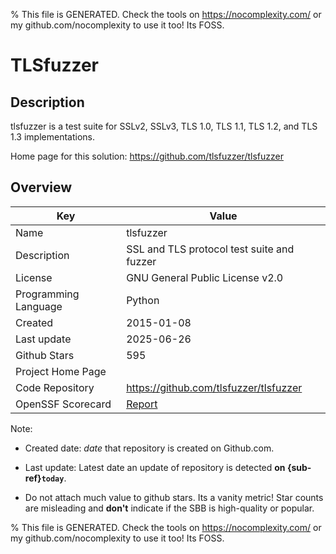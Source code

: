 
% This file is GENERATED. Check the tools on https://nocomplexity.com/ or my github.com/nocomplexity to use it too! Its FOSS. 

# TLSfuzzer

## Description 

tlsfuzzer is a test suite for SSLv2, SSLv3, TLS 1.0, TLS 1.1, TLS 1.2, and TLS 1.3 implementations.

Home page for this solution: https://github.com/tlsfuzzer/tlsfuzzer 

## Overview 

| Key | Value |
| --- | --- |
| Name | tlsfuzzer |
| Description | SSL and TLS protocol test suite and fuzzer |
| License | GNU General Public License v2.0 |
| Programming Language | Python |
| Created | 2015-01-08 |
| Last update | 2025-06-26 |
| Github Stars | 595 |
| Project Home Page |  |
| Code Repository | https://github.com/tlsfuzzer/tlsfuzzer |
| OpenSSF Scorecard | [Report](https://securityscorecards.dev/viewer/?uri=github.com/tlsfuzzer/tlsfuzzer) |

Note:
 - Created date: *date* that repository is created on Github.com. 

- Last update: Latest date an update of repository is detected **on {sub-ref}`today`**. 

- Do not attach much value to github stars. Its a vanity metric! Star counts are misleading and 
**don't** indicate if the SBB is high-quality or popular.

% This file is GENERATED. Check the tools on https://nocomplexity.com/ or my github.com/nocomplexity to use it too! Its FOSS. 

